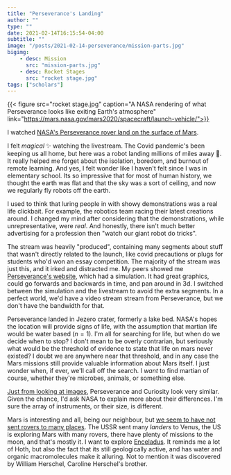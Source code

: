 ```yaml
---
title: "Perseverance's Landing"
author: ""
type: ""
date: 2021-02-14T16:15:54-04:00
subtitle: ""
image: "/posts/2021-02-14-perseverance/mission-parts.jpg"
bigimg:
    - desc: Mission
      src: "mission-parts.jpg"
    - desc: Rocket Stages
      src: "rocket stage.jpg"
tags: ["scholars"]
---
```


{{< figure src="rocket stage.jpg" caption="A NASA rendering of what Perseverance looks like exiting Earth's atmosphere" link="https://mars.nasa.gov/mars2020/spacecraft/launch-vehicle/">}}

I watched [NASA's Perseverance rover land on the surface of Mars](https://www.youtube.com/watch?v=gm0b_ijaYMQ).

I felt *magical* ✨ watching the livestream. The Covid pandemic's been keeping us all home, but here was a robot landing millions of miles away 🤯. It really helped me forget about the isolation, boredom, and burnout of remote learning. And yes, I felt wonder like I haven't felt since I was in elementary school. Its so impressive that for most of human history, we thought the earth was flat and that the sky was a sort of ceiling, and now we regularly fly robots off the earth.

I used to think that luring people in with showy demonstrations was a real life clickbait. For example, the robotics team racing their latest creations around. I changed my mind after considering that the demonstrations, while unrepresentative, were *real*. And honestly, there isn't much better advertising for a profession then "watch our giant robot do tricks".

The stream was heavily "produced", containing many segments about stuff that wasn't directly related to the launch, like covid precautions or plugs for students who'd won an essay competition. The majority of the stream was just this, and it irked and distracted me. My peers showed me [Perseverance's website](https://mars.nasa.gov/mars2020/t), which had a simulation. It had great graphics, could go forwards and backwards in time, and pan around in 3d. I switched between the simulation and the livestream to avoid the extra segments. In a perfect world, we'd have a video stream stream from Perseverance, but we don't have the bandwidth for that.

Perseverance landed in Jezero crater, formerly a lake bed. NASA's hopes the location will provide signs of life, with the assumption that martian life would be water based ($n=1$). I'm all for searching for life, but when do we decide when to stop? I don't mean to be overly contrarian, but seriously what would be the threshold of evidence to state that life on mars never existed? I doubt we are anywhere near that threshold, and in any case the Mars missions still provide valuable information about Mars itself. I just wonder when, if ever, we'll call off the search. I *want* to find martian of course, whether they're microbes, animals, or something else.

[Just from looking at images](https://mars.nasa.gov/mars2020/spacecraft/rover/), Perseverance and Curiosity look very similar. Given the chance, I'd ask NASA to explain more about their differences. I'm sure the array of instruments, or their size, is different.

Mars is interesting and all, being our neighbour, but [we seem to have not sent rovers to many places](https://en.wikipedia.org/wiki/List_of_landings_on_extraterrestrial_bodies). The USSR sent many *landers* to Venus, the US is exploring Mars with many rovers, there have plenty of missions to the moon, and that's mostly it. I want to explore [Enceladus](https://en.wikipedia.org/wiki/Enceladus). It reminds me a lot of Hoth, but also the fact that its still geologically active, and has water and organic macromolecules make it alluring. Not to mention it was discovered by William Herschel, Caroline Herschel's brother.
